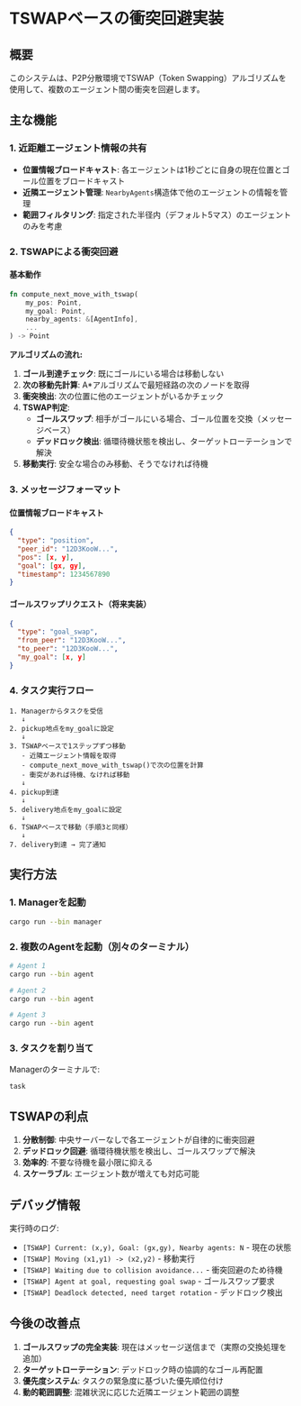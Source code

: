 # TSWAPベースの衝突回避実装

## 概要
このシステムは、P2P分散環境でTSWAP（Token Swapping）アルゴリズムを使用して、複数のエージェント間の衝突を回避します。

## 主な機能

### 1. 近距離エージェント情報の共有
- **位置情報ブロードキャスト**: 各エージェントは1秒ごとに自身の現在位置とゴール位置をブロードキャスト
- **近隣エージェント管理**: `NearbyAgents`構造体で他のエージェントの情報を管理
- **範囲フィルタリング**: 指定された半径内（デフォルト5マス）のエージェントのみを考慮

### 2. TSWAPによる衝突回避

#### 基本動作
```rust
fn compute_next_move_with_tswap(
    my_pos: Point,
    my_goal: Point,
    nearby_agents: &[AgentInfo],
    ...
) -> Point
```

**アルゴリズムの流れ:**

1. **ゴール到達チェック**: 既にゴールにいる場合は移動しない
2. **次の移動先計算**: A*アルゴリズムで最短経路の次のノードを取得
3. **衝突検出**: 次の位置に他のエージェントがいるかチェック
4. **TSWAP判定**:
   - **ゴールスワップ**: 相手がゴールにいる場合、ゴール位置を交換（メッセージベース）
   - **デッドロック検出**: 循環待機状態を検出し、ターゲットローテーションで解決
5. **移動実行**: 安全な場合のみ移動、そうでなければ待機

### 3. メッセージフォーマット

#### 位置情報ブロードキャスト
```json
{
  "type": "position",
  "peer_id": "12D3KooW...",
  "pos": [x, y],
  "goal": [gx, gy],
  "timestamp": 1234567890
}
```

#### ゴールスワップリクエスト（将来実装）
```json
{
  "type": "goal_swap",
  "from_peer": "12D3KooW...",
  "to_peer": "12D3KooW...",
  "my_goal": [x, y]
}
```

### 4. タスク実行フロー

```
1. Managerからタスクを受信
   ↓
2. pickup地点をmy_goalに設定
   ↓
3. TSWAPベースで1ステップずつ移動
   - 近隣エージェント情報を取得
   - compute_next_move_with_tswap()で次の位置を計算
   - 衝突があれば待機、なければ移動
   ↓
4. pickup到達
   ↓
5. delivery地点をmy_goalに設定
   ↓
6. TSWAPベースで移動（手順3と同様）
   ↓
7. delivery到達 → 完了通知
```

## 実行方法

### 1. Managerを起動
```bash
cargo run --bin manager
```

### 2. 複数のAgentを起動（別々のターミナル）
```bash
# Agent 1
cargo run --bin agent

# Agent 2
cargo run --bin agent

# Agent 3
cargo run --bin agent
```

### 3. タスクを割り当て
Managerのターミナルで:
```
task
```

## TSWAPの利点

1. **分散制御**: 中央サーバーなしで各エージェントが自律的に衝突回避
2. **デッドロック回避**: 循環待機状態を検出し、ゴールスワップで解決
3. **効率的**: 不要な待機を最小限に抑える
4. **スケーラブル**: エージェント数が増えても対応可能

## デバッグ情報

実行時のログ:
- `[TSWAP] Current: (x,y), Goal: (gx,gy), Nearby agents: N` - 現在の状態
- `[TSWAP] Moving (x1,y1) -> (x2,y2)` - 移動実行
- `[TSWAP] Waiting due to collision avoidance...` - 衝突回避のため待機
- `[TSWAP] Agent at goal, requesting goal swap` - ゴールスワップ要求
- `[TSWAP] Deadlock detected, need target rotation` - デッドロック検出

## 今後の改善点

1. **ゴールスワップの完全実装**: 現在はメッセージ送信まで（実際の交換処理を追加）
2. **ターゲットローテーション**: デッドロック時の協調的なゴール再配置
3. **優先度システム**: タスクの緊急度に基づいた優先順位付け
4. **動的範囲調整**: 混雑状況に応じた近隣エージェント範囲の調整
